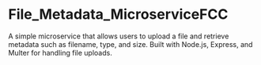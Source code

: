 # File_Metadata_MicroserviceFCC
A simple microservice that allows users to upload a file and retrieve metadata such as filename, type, and size. Built with Node.js, Express, and Multer for handling file uploads.
